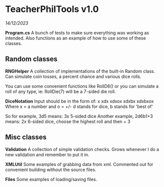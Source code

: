 # **TeacherPhilTools v1.0**

*14/12/2023*

**Program.cs**
A bunch of tests to make sure everything was working as intended.
Also functions as an example of how to use some of these classes.

## **Random classes**

**RNGHelper**
A collection of implementations of the built-in Random class. Can simulate coin tosses, a percent chance and various dice rolls.

You can use some convenient functions like RollD6() or you can simulate a roll of any type, ie: RollDie(7) will be a 7-sided die roll.

**DiceNotation**
Input should be in the form of:
x
xdx
xdxox
xdxbx
xdxbxox
Where x = a number and o = +/-
d stands for dice, b stands for 'best of'

So for example, 3d5 means: 3x 5-sided dice
Another example, 2d6b1+3 means: 2x 6-sided dice, choose the highest roll and then + 3

## **Misc classes**

**Validation**
A collection of simple validation checks. Grows whenever I do a new validation and remember to put it in.

**XMLUtil**
Some examples of grabbing data from xml. Commented out for convenient building without the source files.

**Files**
Some examples of loading/saving files.
